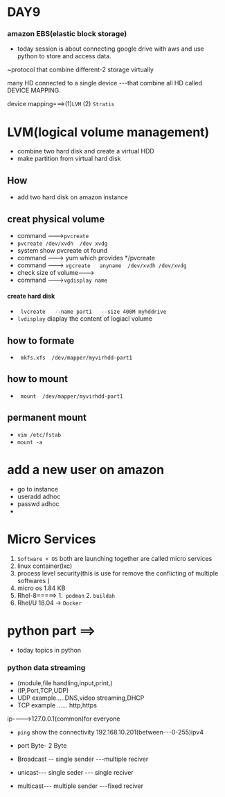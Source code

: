 #  DAY9

### amazon EBS(elastic block storage)
* today session is about  connecting google drive with aws and use python to store and access data.

~protocol that combine different-2 storage virtually

many HD connected to a single device ---that combine all HD called DEVICE MAPPING.

device mapping===>(1)`LVM`
                  (2) `Stratis`
# LVM(logical volume management)

* combine two hard disk and create a virtual HDD
* make partition from virtual hard disk

## How

* add two hard disk on amazon instance
## creat physical volume
* command --->`` pvcreate ``
* ``pvcreate /dev/xvdh  /dev xvdg``
* system show pvcreate ot found
* command ---> yum which provides */pvcreate
* command ---> ``vgcreate   anyname  /dev/xvdh /dev/xvdg``
* check size of volume--->
* command --->``vgdisplay name``
####  create hard disk
* ``` lvcreate   --name part1   --size 400M myhddrive```
* ``lvdisplay`` diaplay the content of logiacl volume

## how to formate
* `` mkfs.xfs  /dev/mapper/myvirhdd-part1``
## how to mount
* `` mount  /dev/mapper/myvirhdd-part1``
## permanent mount
* ``vim /etc/fstab``
* `` mount -a ``


# add a new user on amazon 
* go to instance
* useradd adhoc
* passwd adhoc
* 


# Micro Services
1. ``Software + OS`` both are launching together are called micro services
 1. linux container(lxc)
 2. process level security(this is use for remove the conflicting of multiple softwares ) 
 4. micro os 1.84 KB
 5. Rhel-8=====> 1.`` podman``
               2. ``buildah``
6. Rhel/U 18.04 -> ``Docker``             

# python part ==>
* today topics in python
### python data streaming
* (module,file handling,input,print,)
* (IP,Port,TCP,UDP)
* UDP example.....DNS,video streaming,DHCP
* TCP example ...... http,https

ip---->127.0.0.1(common)for everyone
*  ``ping`` show  the connectivity
192.168.10.201(between---0-255)ipv4
* port Byte- 2 Byte 

* Broadcast -- single sender ---multiple reciver
* unicast--- single seder --- single reciver
* multicast--- multiple sender ---fixed reciver



